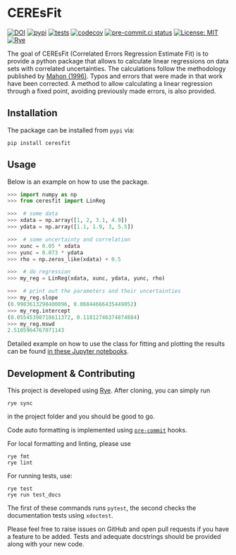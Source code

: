 # CEREsFit

[![DOI](https://zenodo.org/badge/496215403.svg)](https://zenodo.org/badge/latestdoi/496215403)
[![pypi](https://img.shields.io/pypi/v/ceresfit?color=informational)](https://pypi.org/project/ceresfit/)
[![tests](https://github.com/galactic-forensics/CEREsFit/actions/workflows/package_testing.yml/badge.svg)](https://github.com/galactic-forensics/CEREsFit/actions/workflows/package_testing.yml)
[![codecov](https://codecov.io/gh/galactic-forensics/CEREsFit/branch/main/graph/badge.svg?token=C8KN5UE831)](https://codecov.io/gh/galactic-forensics/CEREsFit)
[![pre-commit.ci status](https://results.pre-commit.ci/badge/github/galactic-forensics/CEREsFit/main.svg)](https://results.pre-commit.ci/latest/github/galactic-forensics/CEREsFit/main)
[![License: MIT](https://img.shields.io/badge/License-MIT-yellow.svg)](https://opensource.org/licenses/MIT)
[![Rye](https://img.shields.io/endpoint?url=https://raw.githubusercontent.com/astral-sh/rye/main/artwork/badge.json)](https://rye-up.com)

The goal of CEREsFit (Correlated Errors Regression Estimate Fit)
is to provide a python package
that allows to calculate linear regressions on data sets with correlated uncertainties.
The calculations follow the methodology published by
[Mahon (1996)](https://doi.org/10.1080/00206819709465336).
Typos and errors that were made in that work have been corrected.
A method to allow calculating a linear regression through a fixed point,
avoiding previously made errors,
is also provided.

## Installation

The package can be installed from `pypi` via:

```
pip install ceresfit
```

## Usage

Below is an example on how to use the package.

```python
>>> import numpy as np
>>> from ceresfit import LinReg

>>>  # some data
>>> xdata = np.array([1, 2, 3.1, 4.9])
>>> ydata = np.array([1.1, 1.9, 3, 5.5])

>>>  # some uncertainty and correlation
>>> xunc = 0.05 * xdata
>>> yunc = 0.073 * ydata
>>> rho = np.zeros_like(xdata) + 0.5

>>>  # do regression
>>> my_reg = LinReg(xdata, xunc, ydata, yunc, rho)

>>>  # print out the parameters and their uncertainties
>>> my_reg.slope
(0.9983613298400896, 0.06844666435449052)
>>> my_reg.intercept
(0.05545398718611372, 0.11812746374874884)
>>> my_reg.mswd
2.5105964767071143

```

Detailed example on how to use the class for fitting and plotting the results
can be found
[in these Jupyter notebooks](https://github.com/galactic-forensics/CEREsFit/tree/main/examples).


## Development & Contributing

This project is developed using [Rye](https://rye-up.com/).
After cloning,
you can simply run

```rye sync```

in the project folder and you should be good to go.

Code auto formatting is implemented using
[`pre-commit`](https://pre-commit.com/) hooks.

For local formatting and linting,
please use

```
rye fmt
rye lint
```

For running tests, use:

```
rye test
rye run test_docs
```

The first of these commands runs `pytest`,
the second checks the documentation tests using `xdoctest`.

Please feel free to raise issues on GitHub
and open pull requests if you have a feature to be added.
Tests and adequate docstrings should be provided along with your new code.
